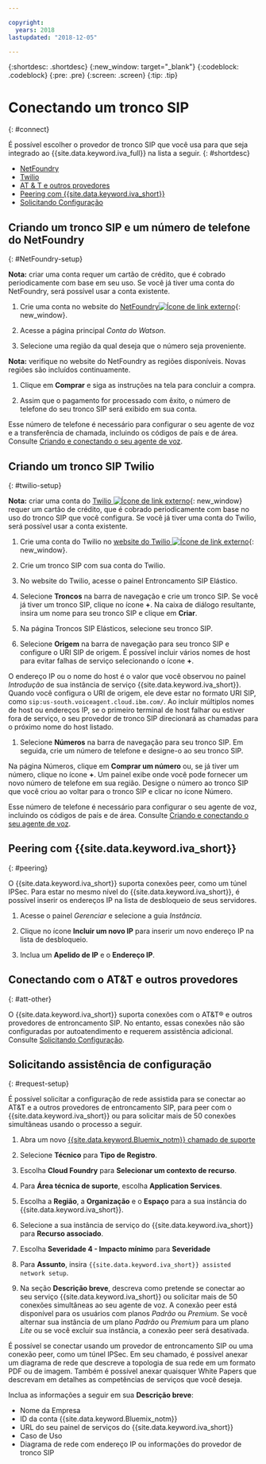 ```yaml
---

copyright:
  years: 2018
lastupdated: "2018-12-05"

---
```


{:shortdesc: .shortdesc}
{:new_window: target="_blank"}
{:codeblock: .codeblock}
{:pre: .pre}
{:screen: .screen}
{:tip: .tip}


# Conectando um tronco SIP
{: #connect}

É possível escolher o provedor de tronco SIP que você usa para que seja integrado ao {{site.data.keyword.iva_full}} na lista a seguir.
{: #shortdesc}

* [NetFoundry](#NetFoundry-setup)
* [Twilio](#twilio-setup)
* [AT & T e outros provedores](#att-other)
* [Peering com {{site.data.keyword.iva_short}}](#peering)
* [Solicitando Configuração](#request-setup)

## Criando um tronco SIP e um número de telefone do NetFoundry
{: #NetFoundry-setup}

**Nota:** criar uma conta requer um cartão de crédito, que é cobrado periodicamente com base em seu uso. Se você já tiver uma conta do NetFoundry, será possível usar a conta existente.

1. Crie uma conta no website do [NetFoundry![Ícone de link externo](../../icons/launch-glyph.svg "Ícone de link externo")](https://watson.netfoundry.io/watson-login){: new_window}.

1. Acesse a página principal _Conta do Watson_.

1. Selecione uma região da qual deseja que o número seja proveniente.

  **Nota:** verifique no website do NetFoundry as regiões disponíveis. Novas regiões são incluídos continuamente.

1. Clique em **Comprar** e siga as instruções na tela para concluir a compra.

1. Assim que o pagamento for processado com êxito, o número de telefone do seu tronco SIP será exibido em sua conta.

Esse número de telefone é necessário para configurar o seu agente de voz e a transferência de chamada, incluindo os códigos de país e de área. Consulte [Criando e conectando o seu agente de voz](getting-started.html#step3).


## Criando um tronco SIP Twilio
{: #twilio-setup}

**Nota:** criar uma conta do [Twilio ![Ícone de link externo](../../icons/launch-glyph.svg "Ícone de link externo")](https://www.twilio.com/try-twilio){: new_window} requer um cartão de crédito, que é cobrado periodicamente com base no uso do tronco SIP que você configura. Se você já tiver uma conta do Twilio, será possível usar a conta existente.

  1. Crie uma conta do Twilio no [website do Twilio ![Ícone de link externo](../../icons/launch-glyph.svg "Ícone de link externo")](https://www.twilio.com/try-twilio){: new_window}.

  1. Crie um tronco SIP com sua conta do Twilio.

  1. No website do Twilio, acesse o painel Entroncamento SIP Elástico.

  1. Selecione **Troncos** na barra de navegação e crie um tronco SIP. Se você já tiver um tronco SIP, clique no ícone **+**. Na caixa de diálogo resultante, insira um nome para seu tronco SIP e clique em **Criar**.

  1. Na página Troncos SIP Elásticos, selecione seu tronco SIP.

  1. Selecione **Origem** na barra de navegação para seu tronco SIP e configure o URI SIP de origem. É possível incluir vários nomes de host para evitar falhas de serviço selecionando o ícone **+**.

  O endereço IP ou o nome do host é o valor que você observou no painel _Introdução_ de sua instância de serviço {{site.data.keyword.iva_short}}. Quando você configura o URI de origem, ele deve estar no formato URI SIP, como `sip:us-south.voiceagent.cloud.ibm.com/`. Ao incluir múltiplos nomes de host ou endereços IP, se o primeiro terminal de host falhar ou estiver fora de serviço, o seu provedor de tronco SIP direcionará as chamadas para o próximo nome do host listado.

  1. Selecione **Números** na barra de navegação para seu tronco SIP. Em seguida, crie um número de telefone e designe-o ao seu tronco SIP.

  Na página Números, clique em **Comprar um número** ou, se já tiver um número, clique no ícone **+**. Um painel exibe onde você pode fornecer um novo número de telefone em sua região. Designe o número ao tronco SIP que você criou ao voltar para o tronco SIP e clicar no ícone Número.

  Esse número de telefone é necessário para configurar o seu agente de voz, incluindo os códigos de país e de área. Consulte [Criando e conectando o seu agente de voz](getting-started.html#step3).

## Peering com {{site.data.keyword.iva_short}}
{: #peering}

O {{site.data.keyword.iva_short}} suporta conexões peer, como um túnel IPSec. Para estar no mesmo nível do {{site.data.keyword.iva_short}}, é possível inserir os endereços IP na lista de desbloqueio de seus servidores.

1. Acesse o painel _Gerenciar_ e selecione a guia _Instância_.

1. Clique no ícone **Incluir um novo IP** para inserir um novo endereço IP na lista de desbloqueio.

1. Inclua um **Apelido de IP** e o **Endereço IP**.

## Conectando com o AT&T e outros provedores
{: #att-other}

O {{site.data.keyword.iva_short}} suporta conexões com o AT&T&reg; e outros provedores de entroncamento SIP. No entanto, essas conexões não são configuradas por autoatendimento e requerem assistência adicional. Consulte [Solicitando Configuração](#request-setup).

## Solicitando assistência de configuração
{: #request-setup}

É possível solicitar a configuração de rede assistida para se conectar ao AT&T e a outros provedores de entroncamento SIP, para peer com o {{site.data.keyword.iva_short}} ou para solicitar mais de 50 conexões simultâneas usando o processo a seguir.

1. Abra um novo [{{site.data.keyword.Bluemix_notm}} chamado de suporte](https://cloud.ibm.com/unifiedsupport/tickets/add)

1. Selecione **Técnico** para **Tipo de Registro**.

1. Escolha **Cloud Foundry** para **Selecionar um contexto de recurso**.

1. Para **Área técnica de suporte**, escolha **Application Services**.

1. Escolha a **Região**, a **Organização** e o **Espaço** para a sua instância do {{site.data.keyword.iva_short}}.

1. Selecione a sua instância de serviço do {{site.data.keyword.iva_short}} para **Recurso associado**.

1. Escolha **Severidade 4 - Impacto mínimo** para **Severidade**

1. Para **Assunto**, insira `{{site.data.keyword.iva_short}} assisted network setup`.

1. Na seção **Descrição breve**, descreva como pretende se conectar ao seu serviço {{site.data.keyword.iva_short}} ou solicitar mais de 50 conexões simultâneas ao seu agente de voz. A conexão peer está disponível para os usuários com planos _Padrão_ ou _Premium_. Se você alternar sua instância de um plano _Padrão_ ou _Premium_ para um plano _Lite_ ou se você excluir sua instância, a conexão peer será desativada.

  É possível se conectar usando um provedor de entroncamento SIP ou uma conexão peer, como um túnel IPSec. Em seu chamado, é possível anexar um diagrama de rede que descreve a topologia de sua rede em um formato PDF ou de imagem. Também é possível anexar quaisquer White Papers que descrevam em detalhes as competências de serviços que você deseja.

  Inclua as informações a seguir em sua **Descrição breve**:
  * Nome da Empresa
  * ID da conta {{site.data.keyword.Bluemix_notm}}
  * URL do seu painel de serviços do {{site.data.keyword.iva_short}}
  * Caso de Uso
  * Diagrama de rede com endereço IP ou informações do provedor de tronco SIP
